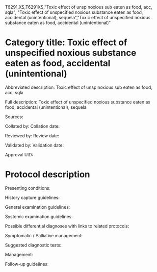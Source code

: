T6291,XS,T6291XS,"Toxic effect of unsp noxious sub eaten as food, acc, sqla", "Toxic effect of unspecified noxious substance eaten as food, accidental (unintentional), sequela","Toxic effect of unspecified noxious substance eaten as food, accidental (unintentional)"
# Category title: Toxic effect of unspecified noxious substance eaten as food, accidental (unintentional)

Abbreviated description: Toxic effect of unsp noxious sub eaten as food, acc, sqla

Full description: Toxic effect of unspecified noxious substance eaten as food, accidental (unintentional), sequela

Sources:

Collated by:
Collation date:

Reviewed by:
Review date:

Validated by:
Validation date:

Approval UID:

# Protocol description

Presenting conditions:

History capture guidelines:

General examination guidelines:

Systemic examination guidelines:

Possible differential diagnoses with links to related protocols:

Symptomatic / Palliative management:

Suggested diagnostic tests:

Management:

Follow-up guidelines:
